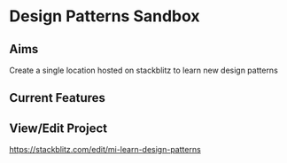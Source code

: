 # Design Patterns Sandbox

## Aims
Create a single location hosted on stackblitz to learn new design patterns

## Current Features

## View/Edit Project

https://stackblitz.com/edit/mi-learn-design-patterns
